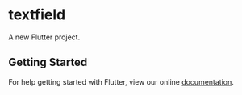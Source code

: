 # textfield

A new Flutter project.

## Getting Started

For help getting started with Flutter, view our online
[documentation](https://flutter.io/).
